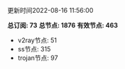 更新时间2022-08-16 11:56:00

**总订阅: 73**
**总节点: 1876**
**有效节点: 463**
- v2ray节点: 51
- ss节点: 315
- trojan节点: 97
